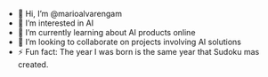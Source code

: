 - 👋 Hi, I’m @marioalvarengam
- 👀 I’m interested in AI
- 🌱 I’m currently learning about AI products online
- 💞️ I’m looking to collaborate on projects involving AI solutions
- ⚡ Fun fact: The year I was born is the same year that Sudoku mas created.

<!---
marioalvarengam/marioalvarengam is a ✨ special ✨ repository because its `README.md` (this file) appears on your GitHub profile.
You can click the Preview link to take a look at your changes.
--->
